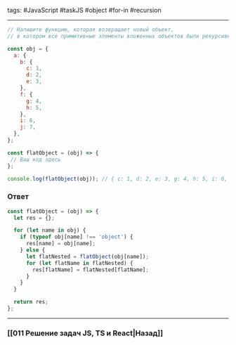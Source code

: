 tags: #JavaScript #taskJS #object #for-in #recursion 
___

```js
// Напишите функцию, которая возвращает новый объект,
// в котором все примитивные элементы вложенных объектов были рекурсивно "подняты"

const obj = {
  a: {
    b: {
      c: 1,
      d: 2,
      e: 3,
    },
    f: {
      g: 4,
      h: 5,
    },
    i: 6,
    j: 7,
  },
};

const flatObject = (obj) => {
 // Ваш код здесь
};

console.log(flatObject(obj)); // { c: 1, d: 2, e: 3, g: 4, h: 5, i: 6, j: 7 }
```

### Ответ

```js
const flatObject = (obj) => {
  let res = {};

  for (let name in obj) {
    if (typeof obj[name] !== 'object') {
      res[name] = obj[name];
    } else {
      let flatNested = flatObject(obj[name]);
      for (let flatName in flatNested) {
        res[flatName] = flatNested[flatName];
      }
    }
  }

  return res;
};
```


___
### [[011 Решение задач JS, TS и React|Назад]]